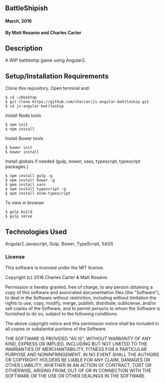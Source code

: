 ## BattleShipish

#### March, 2016

#### By Matt Rosanio and Charles Carter

## Description
A WIP battleship game using Angular2.

## Setup/Installation Requirements

Clone this repository. Open terminal and:

```
$ cd ~/Desktop
$ git clone https://github.com/charcar/js-angular-battleship.git
$ cd js-angular-battleship
```

Install Node tools
```
$ npm init
$ npm install
```
Install Bower tools
```
$ bower init
$ bower install
```
Install globals if needed (gulp, bower, sass, typescript, typescript packages.)
```
$ npm install gulp -g
$ npm install bower -g
$ gem install sass
$ npm install typescript -g
$ apm install atom-typescript
```

To view in browser
```
$ gulp build
$ gulp serve
```

## Technologies Used

Angular2 Javascript, Gulp, Bower, TypeScript, SASS

### License

This software is licensed under the MIT license.

Copyright (c) 2016 Charles Carter & Matt Rosanio

Permission is hereby granted, free of charge, to any person obtaining a copy of this software and associated documentation files (the "Software"), to deal in the Software without restriction, including without limitation the rights to use, copy, modify, merge, publish, distribute, sublicense, and/or sell copies of the Software, and to permit persons to whom the Software is furnished to do so, subject to the following conditions:

The above copyright notice and this permission notice shall be included in all copies or substantial portions of the Software.

THE SOFTWARE IS PROVIDED "AS IS", WITHOUT WARRANTY OF ANY KIND, EXPRESS OR IMPLIED, INCLUDING BUT NOT LIMITED TO THE WARRANTIES OF MERCHANTABILITY, FITNESS FOR A PARTICULAR PURPOSE AND NONINFRINGEMENT. IN NO EVENT SHALL THE AUTHORS OR COPYRIGHT HOLDERS BE LIABLE FOR ANY CLAIM, DAMAGES OR OTHER LIABILITY, WHETHER IN AN ACTION OF CONTRACT, TORT OR OTHERWISE, ARISING FROM, OUT OF OR IN CONNECTION WITH THE SOFTWARE OR THE USE OR OTHER DEALINGS IN THE SOFTWARE.
